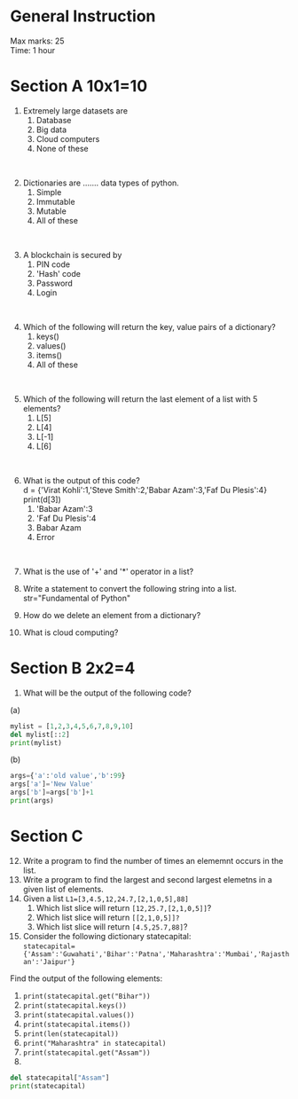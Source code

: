# General Instruction 

Max marks: 25  
Time: 1 hour 

# Section A 10x1=10 

1. Extremely large datasets are 
    1. Database
    2. Big data 
    3. Cloud computers 
    4. None of these 

<br> 

2. Dictionaries are ....... data types of python. 
    1. Simple 
    2. Immutable 
    3. Mutable 
    4. All of these 

<br> 

3. A blockchain is secured by 
    1. PIN code 
    2. 'Hash' code 
    3. Password 
    4. Login 

<br>  

4. Which of the following will return the key, value pairs of a dictionary? 
    1. keys()
    2. values()
    3. items()
    4. All of these 

<br> 

5. Which of the following will return the last element of a list with 5 elements? 
    1. L[5]
    2. L[4]
    3. L[-1]
    4. L[6]

<br> 

6. What is the output of this code?  
d = {'Virat Kohli':1,'Steve Smith':2,'Babar Azam':3,'Faf Du Plesis':4}  
print(d[3])
    1. 'Babar Azam':3 
    2. 'Faf Du Plesis':4 
    3. Babar Azam 
    4. Error 

<br> 

7. What is the use of '+' and '*' operator in a list?

8. Write a statement to convert the following string into a list.   
str="Fundamental of Python"

9. How do we delete an element from a dictionary? 

10. What is cloud computing? 

# Section B 2x2=4 

1. What will be the output of the following code? 

(a)  
```py 
mylist = [1,2,3,4,5,6,7,8,9,10]
del mylist[::2]
print(mylist)
```

(b)  
```py 
args={'a':'old value','b':99}
args['a']='New Value'
args['b']=args['b']+1
print(args)
```

# Section C

12. Write a program to find the number of times an elememnt occurs in the list. 
13. Write a program to find the largest and second largest elemetns in a given list of elements.
14. Given a list `L1=[3,4.5,12,24.7,[2,1,0,5],88]`
    1. Which list slice will return `[12,25.7,[2,1,0,5]]`?
    2. Which list slice will return `[[2,1,0,5]]?`
    3. Which list slice will return `[4.5,25.7,88]`?
15. Consider the following dictionary statecapital:  
`statecapital={'Assam':'Guwahati','Bihar':'Patna','Maharashtra':'Mumbai','Rajasthan':'Jaipur'}`

Find the output of the following elements: 

1. `print(statecapital.get("Bihar"))`
2. `print(statecapital.keys())`
3. `print(statecapital.values())`
4. `print(statecapital.items())`
5. `print(len(statecapital))`
6. `print("Maharashtra" in statecapital)`
7. `print(statecapital.get("Assam"))`
8. 
```py 
del statecapital["Assam"]
print(statecapital)
```
